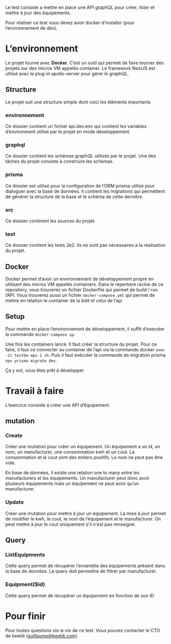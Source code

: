 Le test consiste a mettre en place une API graphQL pour créer, lister et mettre à jour des équipements.

Pour réaliser ce test vous devez avoir docker d’installer (pour l’environnement de dev).

# L’environnement

Le projet tourne avec **Docker.** C’est un outil qui permet de faire tourner des projets sur des micros VM appelés container. Le framework NestJS est utilisé avec le plug-in apollo-server pour gérer le graphQL.

## Structure

Le projet suit une structure simple dont voici les éléments importants

### environnement

Ce dossier contient un fichier api.dev.env qui contient les variables d’environment utilisé par le projet en mode développement.

### graphql

Ce dossier contient les schémas graphQL utilisés par le projet. Une des tâches du projet consiste à construire les schémas.

### prisma

Ce dossier est utilisé pour la configuration de l’ORM prisma utilisé pour dialoguer avec la base de données. Il contient les migrations qui permettent de générer la structure de la base et le schéma de cette dernière.

### src

Ce dossier continent les sources du projet.

### test

Ce dossier contient les tests 2e2. Ils ne sont pas nécessaires à la réalisation du projet.

## Docker

Docker permet d’avoir un environnement de développement propre en utilisant des micros VM appelés containers. Dans le répertoire racine de ce repository, vous trouverez un fichier Dockerfile qui permet de build / run l’API. Vous trouverez aussi un fichier `docker-compose.yml` qui permet de mettre en relation le container de la bdd et celui de l’api

## Setup

Pour mettre en place l’environnement de développement, il suffit d’executer la commande `docker-compose up`.

Une fois les containers lancé. Il faut créer la structure du projet. Pour ce faire, il faut ce connecter au container de l’api via la commande docker `exec -it testbe-api-1 sh`. Puis il faut exécuter la commande de migration prisma `npx prisma migrate dev`.

Ça y est, vous êtes prêt à développer

# Travail à faire

L’exercice consiste à créer une API d’équipement.

## mutation

### Create

Créer une mutation pour créer un équipement. Un équipement a un id, un nom, un manufacturer, une consommation kwh et un cout.
La consommation et le cout sont des entiers positifs. Le nom ne peut pas être vide.

En base de données, il existe une relation one to many entre les manufacturers et les équipements. Un manufacturer peut donc avoir plusieurs équipements mais un équipement ne peut avoir qu’un manufacturer.

### Update

Créer une mutation pour mettre à jour un équipement. La mise à jour permet de modifier le kwh, le cout, le nom de l’équipement et le manufacturer. On peut mettre à jour le cout uniquement s'il n'est pas renseigné.

## Query

### ListEquipments

Cette query permet de récupérer l’ensemble des équipements présent dans la base de données. La query doit permettre de filtrer par manufacturer.

### Equipment($id)

Cette query permet de récupérer un équipement en fonction de son ID

# Pour finir

Pour toutes questions vis-à-vis de ce test. Vous pouvez contacter le CTO de beeldi (guillaume@beeldi.com).
